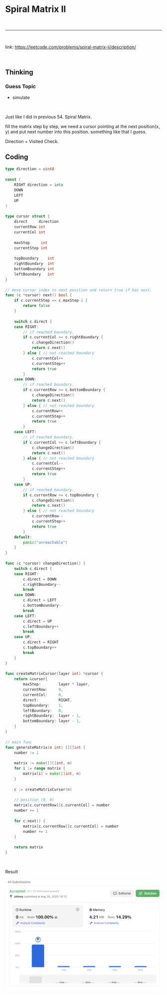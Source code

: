 # Spiral Matrix II

<br>

---

<br>

link: https://leetcode.com/problems/spiral-matrix-ii/description/

<br>

## Thinking

### Guess Topic

* simulate

<br>

Just like I did in previous 54. Spiral Matrix.

fill the matrix step by step, we need a cursor pointing at the next position(x, y) and put next number into this position.
something like that I guess.

Direction + Visited Check.

## Coding

```go
type direction = uint8

const (
	RIGHT direction = iota
	DOWN
	LEFT
	UP
)

type cursor struct {
	direct     direction
	currentRow int
	currentCol int

	maxStep     int
	currentStep int

	topBoundary    int
	rightBoundary  int
	bottomBoundary int
	leftBoundary   int
}

// move cursor index to next position and return true if has next.
func (c *cursor) next() bool {
	if c.currentStep == c.maxStep-1 {
		return false
	}

	switch c.direct {
	case RIGHT:
		// if reached boundary.
		if c.currentCol >= c.rightBoundary {
			c.changeDirection()
			return c.next()
		} else { // not reached boundary
			c.currentCol++
			c.currentStep++
			return true
		}
	case DOWN:
		// if reached boundary.
		if c.currentRow >= c.bottomBoundary {
			c.changeDirection()
			return c.next()
		} else { // not reached boundary
			c.currentRow++
			c.currentStep++
			return true
		}
	case LEFT:
		// if reached boundary.
		if c.currentCol <= c.leftBoundary {
			c.changeDirection()
			return c.next()
		} else { // not reached boundary
			c.currentCol--
			c.currentStep++
			return true
		}
	case UP:
		// if reached boundary.
		if c.currentRow <= c.topBoundary {
			c.changeDirection()
			return c.next()
		} else { // not reached boundary
			c.currentRow--
			c.currentStep++
			return true
		}
	default:
		panic("unreachable")
	}
}

func (c *cursor) changeDirection() {
	switch c.direct {
	case RIGHT:
		c.direct = DOWN
		c.rightBoundary--
		break
	case DOWN:
		c.direct = LEFT
		c.bottomBoundary--
		break
	case LEFT:
		c.direct = UP
		c.leftBoundary++
		break
	case UP:
		c.direct = RIGHT
		c.topBoundary++
		break
	}
}

func createMatrixCursor(layer int) *cursor {
	return &cursor{
		maxStep:        layer * layer,
		currentRow:     0,
		currentCol:     0,
		direct:         RIGHT,
		topBoundary:    1,
		leftBoundary:   0,
		rightBoundary:  layer - 1,
		bottomBoundary: layer - 1,
	}
}

// main func
func generateMatrix(n int) [][]int {
	number := 1

	matrix := make([][]int, n)
	for i := range matrix {
		matrix[i] = make([]int, n)
	}

	c := createMatrixCursor(n)

	// position (0, 0)
	matrix[c.currentRow][c.currentCol] = number
	number += 1

	for c.next() {
		matrix[c.currentRow][c.currentCol] = number
		number += 1
	}

	return matrix
}
```

<br>

Result

![1.png](imgs/1.png)